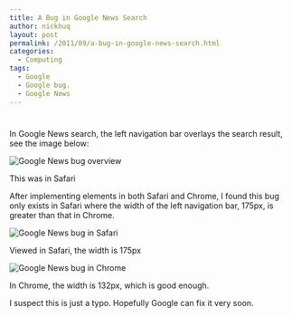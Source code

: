 ```yaml
---
title: A Bug in Google News Search
author: nickhuq
layout: post
permalink: /2011/09/a-bug-in-google-news-search.html
categories:
  - Computing
tags:
  - Google
  - Google bug.
  - Google News
---
```

# 

In Google News search, the left navigation bar overlays the search result, see the image below:

![][1]

 [1]: http://huqiangty.com/wp-content/post-img/2011-09-25-google-bug-overview.png "Google News bug overview"

This was in Safari

After implementing elements in both Safari and Chrome, I found this bug only exists in Safari where the width of the left navigation bar, 175px, is greater than that in Chrome.

![][2]

 [2]: http://huqiangty.com/wp-content/post-img/2011-09-25-google-bug-in-safari.png "Google News bug in Safari"

Viewed in Safari, the width is 175px

![][3]

 [3]: http://huqiangty.com/wp-content/post-img/2011-09-25-google-bug-in-chrome.png "Google News bug in Chrome"

In Chrome, the width is 132px, which is good enough.

I suspect this is just a typo. Hopefully Google can fix it very soon.

 
